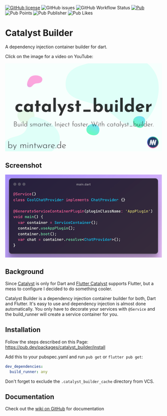 [![GitHub license](https://img.shields.io/github/license/mintware-de/catalyst_builder)](https://github.com/mintware-de/catalyst_builder/blob/main/packages/catalyst_builder/LICENSE)
![GitHub issues](https://img.shields.io/github/issues/mintware-de/catalyst_builder)
![GitHub Workflow Status](https://img.shields.io/github/actions/workflow/status/mintware-de/catalyst_builder/dart.yml?branch=main)
[![Pub](https://img.shields.io/pub/v/catalyst_builder.svg)](https://pub.dartlang.org/packages/catalyst_builder)
![Pub Points](https://img.shields.io/pub/points/catalyst_builder)
![Pub Publisher](https://img.shields.io/pub/publisher/catalyst_builder)
![Pub Likes](https://img.shields.io/pub/likes/catalyst_builder)

# Catalyst Builder

A dependency injection container builder for dart.

Click on the image for a video on YouTube:

[![YouTube Video](screenshots/cover.png)](https://youtu.be/aJO7_bCOHRs?si=t9lhwQ5v31z-p4iw)

## Screenshot

![minimal.png](screenshots/minimal.png)

## Background

Since [Catalyst](https://github.com/mintware-de/catalyst) is only for Dart
and [Flutter Catalyst](https://github.com/mintware-de/flutter_catalyst)
supports Flutter, but a mess to configure I decided to do something cooler.

Catalyst Builder is a dependency injection container builder for both, Dart and Flutter. It's easy to use and dependency
injection is almost done automatically. You only have to decorate your services with `@Service` and the build_runner
will create a service container for you.

## Installation

Follow the steps described on this Page:
https://pub.dev/packages/catalyst_builder/install

Add this to your pubspec.yaml and run `pub get` or `flutter pub get`:

```yaml
dev_dependencies:
  build_runner: any
```

Don't forget to exclude the `.catalyst_builder_cache` directory from VCS.


## Documentation

Check out the [wiki on GitHub](https://github.com/mintware-de/catalyst_builder/wiki) for documentation
